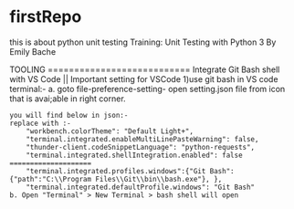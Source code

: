# firstRepo

this is about python unit testing
Training: Unit Testing with Python 3 By Emily Bache
 
TOOLING   ===========================
Integrate Git Bash shell with VS Code || Important setting for VSCode 
1)use git bash in VS code terminal:-
    a. goto file-preference-setting- open setting.json file from icon that is avai;able in right corner.

    you will find below in json:-
    replace with :-
        "workbench.colorTheme": "Default Light+",
        "terminal.integrated.enableMultiLinePasteWarning": false,
        "thunder-client.codeSnippetLanguage": "python-requests",
        "terminal.integrated.shellIntegration.enabled": false
    ====================
        "terminal.integrated.profiles.windows":{"Git Bash":{"path":"C:\\Program Files\\Git\\bin\\bash.exe"}, },
        "terminal.integrated.defaultProfile.windows": "Git Bash"
    b. Open "Terminal" > New Terminal > bash shell will open 